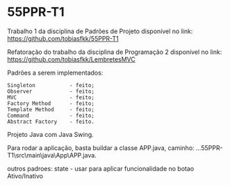 # 55PPR-T1
Trabalho 1 da disciplina de Padrões de Projeto disponível no link: https://github.com/tobiasfkk/55PPR-T1

Refatoração do trabalho da disciplina de Programação 2 disponível no link: https://github.com/tobiasfkk/LembretesMVC

Padrões a serem implementados:

    Singleton           - feito;
    Observer            - feito;
    MVC                 - feito;
    Factory Method      - feito;
    Template Method     - feito;
    Command             - feito;
    Abstract Factory    - feito.

Projeto Java com Java Swing.

Para rodar a aplicação, basta buildar a classe APP.java, caminho: ...55PPR-T1\src\main\java\App\APP.java.

outros padroes:
    state - usar para aplicar funcionalidade no botao Ativo/Inativo
